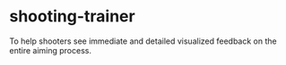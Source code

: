 # shooting-trainer
To help shooters see immediate and detailed visualized feedback on the entire aiming process.

